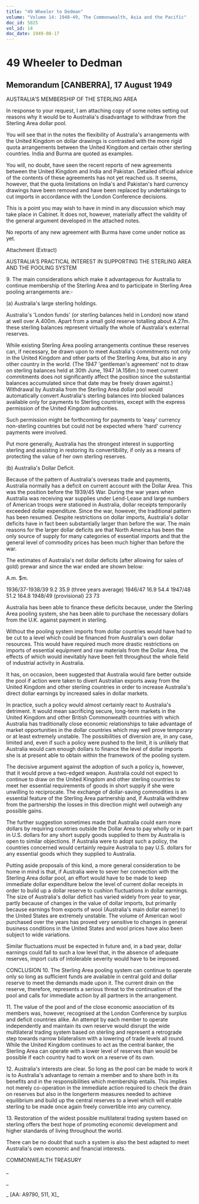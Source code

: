 ```yaml
---
title: "49 Wheeler to Dedman"
volume: "Volume 14: 1948-49, The Commonwealth, Asia and the Pacific"
doc_id: 5825
vol_id: 14
doc_date: 1949-08-17
---
```


# 49 Wheeler to Dedman

## Memorandum [CANBERRA], 17 August 1949

AUSTRALIA'S MEMBERSHIP OF THE STERLING AREA

In response to your request, I am attaching copy of some notes setting out reasons why it would be to Australia's disadvantage to withdraw from the Sterling Area dollar pool.

You will see that in the notes the flexibility of Australia's arrangements with the United Kingdom on dollar drawings is contrasted with the more rigid quota arrangements between the United Kingdom and certain other sterling countries. India and Burma are quoted as examples.

You will, no doubt, have seen the recent reports of new agreements between the United Kingdom and India and Pakistan. Detailed official advice of the contents of these agreements has not yet reached us. It seems, however, that the quota limitations on India's and Pakistan's hard currency drawings have been removed and have been replaced by undertakings to cut imports in accordance with the London Conference decisions.

This is a point you may wish to have in mind in any discussion which may take place in Cabinet. It does not, however, materially affect the validity of the general argument developed in the attached notes.

No reports of any new agreement with Burma have come under notice as yet.

Attachment (Extract)

AUSTRALIA'S PRACTICAL INTEREST IN SUPPORTING THE STERLING AREA AND THE POOLING SYSTEM

9\. The main considerations which make it advantageous for Australia to continue membership of the Sterling Area and to participate in Sterling Area pooling arrangements are:-

(a) Australia's large sterling holdings.

Australia's 'London funds' (or sterling balances held in London) now stand at well over A.400m. Apart from a small gold reserve totalling about A.27m. these sterling balances represent virtually the whole of Australia's external reserves.

While existing Sterling Area pooling arrangements continue these reserves can, if necessary, be drawn upon to meet Australia's commitments not only in the United Kingdom and other parts of the Sterling Area, but also in any other country in the world. (The 1947 'gentleman's agreement' not to draw on sterling balances held at 30th June, 1947 )A.156m.) to meet current commitments does not significantly affect the position since the substantial balances accumulated since that date may be freely drawn against.) Withdrawal by Australia from the Sterling Area dollar pool would automatically convert Australia's sterling balances into blocked balances available only for payments to Sterling countries, except with the express permission of the United Kingdom authorities.

Such permission might be forthcoming for payments to 'easy' currency non-sterling countries but could not be expected where 'hard' currency payments were involved.

Put more generally, Australia has the strongest interest in supporting sterling and assisting in restoring its convertibility, if only as a means of protecting the value of her own sterling reserves.

(b) Australia's Dollar Deficit.

Because of the pattern of Australia's overseas trade and payments, Australia normally has a deficit on current account with the Dollar Area. This was the position before the 1939/45 War. During the war years when Australia was receiving war supplies under Lend-Lease and large numbers of American troops were stationed in Australia, dollar receipts temporarily exceeded dollar expenditure. Since the war, however, the traditional pattern has been resumed. Despite restrictions on dollar imports, Australia's dollar deficits have in fact been substantially larger than before the war. The main reasons for the larger dollar deficits are that North America has been the only source of supply for many categories of essential imports and that the general level of commodity prices has been much higher than before the war.

The estimates of Australia's net dollar deficits (after allowing for sales of gold) prewar and since the war ended are shown below:

A.m. $m.

1936/37-1938/39 9.2 35.9 (three years average) 1946/47 16.9 54.4 1947/48 51.2 164.8 1948/49 (provisional) 23 73

Australia has been able to finance these deficits because, under the Sterling Area pooling system, she has been able to purchase the necessary dollars from the U.K. against payment in sterling.

Without the pooling system imports from dollar countries would have had to be cut to a level which could be financed from Australia's own dollar resources. This would have required much more drastic restrictions on imports of essential equipment and raw materials from the Dollar Area, the effects of which would inevitably have been felt throughout the whole field of industrial activity in Australia.

It has, on occasion, been suggested that Australia would fare better outside the pool if action were taken to divert Australian exports away from the United Kingdom and other sterling countries in order to increase Australia's direct dollar earnings by increased sales in dollar markets.

In practice, such a policy would almost certainly react to Australia's detriment. It would mean sacrificing secure, long-term markets in the United Kingdom and other British Commonwealth countries with which Australia has traditionally close economic relationships to take advantage of market opportunities in the dollar countries which may well prove temporary or at least extremely unstable. The possibilities of diversion are, in any case, limited and, even if such a policy were pushed to the limit, it is unlikely that Australia would cam enough dollars to finance the level of dollar imports she is at present able to obtain within the framework of the pooling system.

The decisive argument against the adoption of such a policy is, however, that it would prove a two-edged weapon. Australia could not expect to continue to draw on the United Kingdom and other sterling countries to meet her essential requirements of goods in short supply if she were unwilling to reciprocate. The exchange of dollar-saving commodities is an essential feature of the Sterling Area partnership and, if Australia withdrew from the partnership the losses in this direction might well outweigh any possible gains.

The further suggestion sometimes made that Australia could earn more dollars by requiring countries outside the Dollar Area to pay wholly or in part in U.S. dollars for any short supply goods supplied to them by Australia is open to similar objections. If Australia were to adopt such a policy, the countries concerned would certainly require Australia to pay U.S. dollars for any essential goods which they supplied to Australia.

Putting aside proposals of this kind, a more general consideration to be home in mind is that, if Australia were to sever her connection with the Sterling Area dollar pool, an effort would have to be made to keep immediate dollar expenditure below the level of current dollar receipts in order to build up a dollar reserve to cushion fluctuations in dollar earnings. The size of Australia's dollar deficit has varied widely from year to year, partly because of changes in the value of dollar imports, but primarily because earnings from exports of wool (Australia's main dollar earner) to the United States are extremely unstable. The volume of American wool purchased over the years has proved very sensitive to changes in general business conditions in the United States and wool prices have also been subject to wide variations.

Similar fluctuations must be expected in future and, in a bad year, dollar earnings could fall to such a low level that, in the absence of adequate reserves, import cuts of intolerable severity would have to be imposed.

CONCLUSION 10. The Sterling Area pooling system can continue to operate only so long as sufficient funds are available in central gold and dollar reserve to meet the demands made upon it. The current drain on the reserve, therefore, represents a serious threat to the continuation of the pool and calls for immediate action by all partners in the arrangement.

11\. The value of the pool and of the close economic association of its members was, however, recognised at the London Conference by surplus and deficit countries alike. An attempt by each member to operate independently and maintain its own reserve would disrupt the wide multilateral trading system based on sterling and represent a retrograde step towards narrow bilateralism with a lowering of trade levels all round. While the United Kingdom continues to act as the central banker, the Sterling Area can operate with a lower level of reserves than would be possible if each country had to work on a reserve of its own.

12\. Australia's interests are clear. So long as the pool can be made to work it is to Australia's advantage to remain a member and to share both in its benefits and in the responsibilities which membership entails. This implies not merely co-operation in the immediate action required to check the drain on reserves but also in the longerterm measures needed to achieve equilibrium and build up the central reserves to a level which will enable sterling to be made once again freely convertible into any currency.

13\. Restoration of the widest possible multilateral trading system based on sterling offers the best hope of promoting economic development and higher standards of living throughout the world.

There can be no doubt that such a system is also the best adapted to meet Australia's own economic and financial interests.

COMMONWEALTH TREASURY

_

_

_ [AA: A9790, 511, X]_
